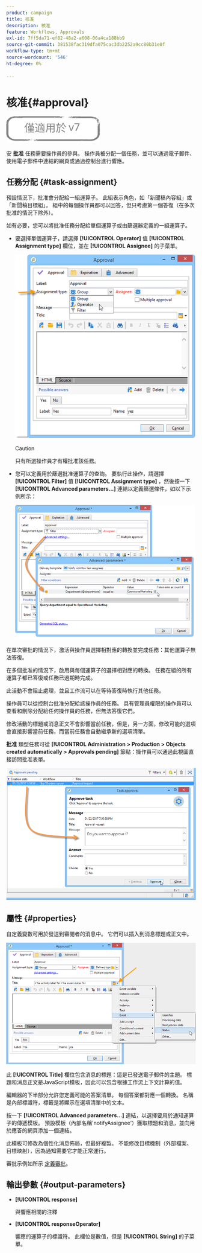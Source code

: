 ```yaml
---
product: campaign
title: 核准
description: 核准
feature: Workflows, Approvals
exl-id: 7ff5da71-ef82-48a2-a608-06a4ca188bb9
source-git-commit: 381538fac319dfa075cac3db2252a9cc80b31e0f
workflow-type: tm+mt
source-wordcount: '546'
ht-degree: 0%

---
```


# 核准{#approval}

![](../../assets/v7-only.svg)

安 **批准** 任務需要操作員的參與。 操作員被分配一個任務，並可以通過電子郵件、使用電子郵件中連結的網頁或通過控制台進行響應。

## 任務分配 {#task-assignment}

預設情況下，批准會分配給一組運算子。 此組表示角色，如「新聞稿內容組」或「新聞稿目標組」。 組中的每個操作員都可以回答，但只考慮第一個答復（在多次批准的情況下除外）。

如有必要，您可以將批准任務分配給單個運算子或由篩選器定義的一組運算子。

* 要選擇單個運算子，請選擇 **[!UICONTROL Operator]** 值 **[!UICONTROL Assignment type]** 欄位，並在 **[!UICONTROL Assignee]** 的子菜單。

   ![](assets/s_advuser_validation_box_assign.png)

   >[!CAUTION]
   >
   >只有所選操作員才有權批准該任務。

* 您可以定義用於篩選批准運算子的查詢。 要執行此操作，請選擇 **[!UICONTROL Filter]** 值 **[!UICONTROL Assignment type]** ，然後按一下 **[!UICONTROL Advanced parameters...]** 連結以定義篩選條件，如以下示例所示：

   ![](assets/s_advuser_validation_box_filter.png)

在單次審批的情況下，激活與操作員選擇相對應的轉換並完成任務：其他運算子無法答復。

在多個批准的情況下，啟用與每個運算子的選擇相對應的轉換。 任務在組的所有運算子都已答復或任務已過期時完成。

此活動不會阻止處理，並且工作流可以在等待答復時執行其他任務。

操作員可以從控制台批准分配給該操作員的任務。 具有管理員權限的操作員可以查看和刪除分配給任何操作員的任務，但無法答復它們。

修改活動的標題或消息正文不會影響當前任務，但是，另一方面，修改可能的選項會直接影響當前任務，而當前任務會自動繼承新的選項清單。

**批准** 類型任務可從 **[!UICONTROL Administration > Production > Objects created automatically > Approvals pending]** 節點：操作員可以通過此視圖直接訪問批准表單。

![](assets/s_advuser_validation_from_console.png)

## 屬性 {#properties}

自定義變數可用於發送到審閱者的消息中。 它們可以插入到消息標題或正文中。

![](assets/edit_validation.png)

此 **[!UICONTROL Title]** 欄位包含消息的標題：這是已發送電子郵件的主題。 標題和消息正文是JavaScript模板，因此可以包含根據工作流上下文計算的值。

編輯器的下半部分允許您定義可能的答案清單。 每個答案都對應一個轉換。 名稱是內部標識符，標籤是將顯示在選項清單中的文本。

按一下 **[!UICONTROL Advanced parameters...]** 連結，以選擇要用於通知運算子的傳遞模板。 預設模板（內部名稱&#39;notifyAssignee&#39;）獲取標題和消息，並向用於應答的網頁添加一個連結。

此模板可修改為個性化消息佈局，但最好複製。 不能修改目標機制（外部檔案、目標映射），因為通知需要它才能正常運行。

審批示例如所示 [定義審批](defining-approvals.md)。

## 輸出參數 {#output-parameters}

* **[!UICONTROL response]**

   與響應相關的注釋

* **[!UICONTROL responseOperator]**

   響應的運算子的標識符。 此欄位是數值，但是 **[!UICONTROL String]** 的子菜單。
